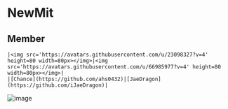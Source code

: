 # NewMit

## Member

    |<img src='https://avatars.githubusercontent.com/u/23098327?v=4' height=80 width=80px></img>|<img src='https://avatars.githubusercontent.com/u/66985977?v=4' height=80 width=80px></img>|
    |[Chance](https://github.com/ahs0432)|[JaeDragon](https://github.com/iJaeDragon)|

![image](https://github.com/HaeZuo/NewMit/assets/66985977/97037fa8-861b-4ffe-87cf-496890c9e700)
